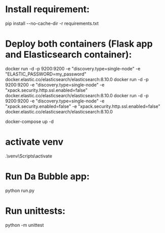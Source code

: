 # Install requirement:
pip install --no-cache-dir -r requirements.txt

# Deploy both containers (Flask app and Elasticsearch container):
docker run -d -p 9200:9200 -e "discovery.type=single-node" -e "ELASTIC_PASSWORD=my_password" docker.elastic.co/elasticsearch/elasticsearch:8.10.0
docker run -d -p 9200:9200 -e "discovery.type=single-node" -e "xpack.security.http.ssl.enabled=false" docker.elastic.co/elasticsearch/elasticsearch:8.10.0
docker run -d -p 9200:9200 -e "discovery.type=single-node" -e "xpack.security.enabled=false" -e "xpack.security.http.ssl.enabled=false" docker.elastic.co/elasticsearch/elasticsearch:8.10.0

docker-compose up -d

# activate venv 
.\venv\Scripts\activate

# Run Da Bubble app:
python run.py


# Run unittests:
python -m unittest